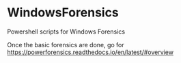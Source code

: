 # WindowsForensics
 Powershell scripts for Windows Forensics


 Once the basic forensics are done, go for https://powerforensics.readthedocs.io/en/latest/#overview 
